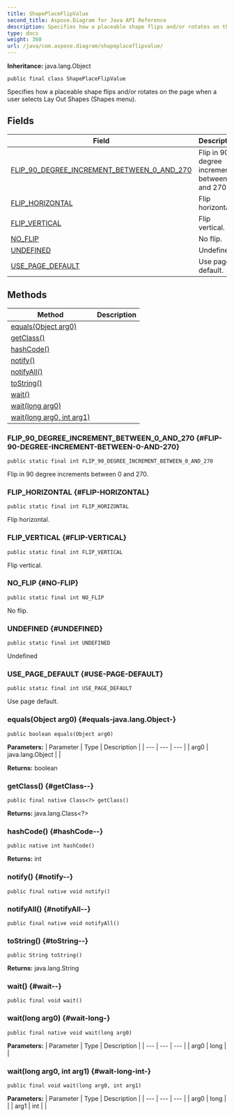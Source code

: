 ```yaml
---
title: ShapePlaceFlipValue
second_title: Aspose.Diagram for Java API Reference
description: Specifies how a placeable shape flips and/or rotates on the page when a user selects Lay Out Shapes Shapes menu.
type: docs
weight: 360
url: /java/com.aspose.diagram/shapeplaceflipvalue/
---
```


**Inheritance:**
java.lang.Object
```
public final class ShapePlaceFlipValue
```

Specifies how a placeable shape flips and/or rotates on the page when a user selects Lay Out Shapes (Shapes menu).
## Fields

| Field | Description |
| --- | --- |
| [FLIP_90_DEGREE_INCREMENT_BETWEEN_0_AND_270](#FLIP-90-DEGREE-INCREMENT-BETWEEN-0-AND-270) | Flip in 90 degree increments between 0 and 270. |
| [FLIP_HORIZONTAL](#FLIP-HORIZONTAL) | Flip horizontal. |
| [FLIP_VERTICAL](#FLIP-VERTICAL) | Flip vertical. |
| [NO_FLIP](#NO-FLIP) | No flip. |
| [UNDEFINED](#UNDEFINED) | Undefined |
| [USE_PAGE_DEFAULT](#USE-PAGE-DEFAULT) | Use page default. |
## Methods

| Method | Description |
| --- | --- |
| [equals(Object arg0)](#equals-java.lang.Object-) |  |
| [getClass()](#getClass--) |  |
| [hashCode()](#hashCode--) |  |
| [notify()](#notify--) |  |
| [notifyAll()](#notifyAll--) |  |
| [toString()](#toString--) |  |
| [wait()](#wait--) |  |
| [wait(long arg0)](#wait-long-) |  |
| [wait(long arg0, int arg1)](#wait-long-int-) |  |
### FLIP_90_DEGREE_INCREMENT_BETWEEN_0_AND_270 {#FLIP-90-DEGREE-INCREMENT-BETWEEN-0-AND-270}
```
public static final int FLIP_90_DEGREE_INCREMENT_BETWEEN_0_AND_270
```


Flip in 90 degree increments between 0 and 270.

### FLIP_HORIZONTAL {#FLIP-HORIZONTAL}
```
public static final int FLIP_HORIZONTAL
```


Flip horizontal.

### FLIP_VERTICAL {#FLIP-VERTICAL}
```
public static final int FLIP_VERTICAL
```


Flip vertical.

### NO_FLIP {#NO-FLIP}
```
public static final int NO_FLIP
```


No flip.

### UNDEFINED {#UNDEFINED}
```
public static final int UNDEFINED
```


Undefined

### USE_PAGE_DEFAULT {#USE-PAGE-DEFAULT}
```
public static final int USE_PAGE_DEFAULT
```


Use page default.

### equals(Object arg0) {#equals-java.lang.Object-}
```
public boolean equals(Object arg0)
```




**Parameters:**
| Parameter | Type | Description |
| --- | --- | --- |
| arg0 | java.lang.Object |  |

**Returns:**
boolean
### getClass() {#getClass--}
```
public final native Class<?> getClass()
```




**Returns:**
java.lang.Class<?>
### hashCode() {#hashCode--}
```
public native int hashCode()
```




**Returns:**
int
### notify() {#notify--}
```
public final native void notify()
```




### notifyAll() {#notifyAll--}
```
public final native void notifyAll()
```




### toString() {#toString--}
```
public String toString()
```




**Returns:**
java.lang.String
### wait() {#wait--}
```
public final void wait()
```




### wait(long arg0) {#wait-long-}
```
public final native void wait(long arg0)
```




**Parameters:**
| Parameter | Type | Description |
| --- | --- | --- |
| arg0 | long |  |

### wait(long arg0, int arg1) {#wait-long-int-}
```
public final void wait(long arg0, int arg1)
```




**Parameters:**
| Parameter | Type | Description |
| --- | --- | --- |
| arg0 | long |  |
| arg1 | int |  |

